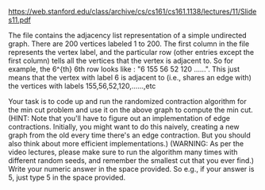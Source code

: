 https://web.stanford.edu/class/archive/cs/cs161/cs161.1138/lectures/11/Slides11.pdf

The file contains the adjacency list representation of a simple undirected graph.
There are 200 vertices labeled 1 to 200.
The first column in the file represents the vertex label,
and the particular row (other entries except the first column) tells all the vertices
that the vertex is adjacent to.
So for example, the 6^{th} 6th row looks like : "6 155	56	52	120	......".
This just means that the vertex with label 6 is adjacent to (i.e., shares an edge with) the vertices with labels 155,56,52,120,......,etc


Your task is to code up and run the randomized contraction algorithm for the min cut problem
and use it on the above graph to compute the min cut.
(HINT: Note that you'll have to figure out an implementation of edge contractions.
Initially, you might want to do this naively, creating a new graph from the old every time there's an edge contraction.
But you should also think about more efficient implementations.)
(WARNING: As per the video lectures, please make sure to run the algorithm many times with different random seeds,
and remember the smallest cut that you ever find.)
Write your numeric answer in the space provided. So e.g.,
if your answer is 5, just type 5 in the space provided.


